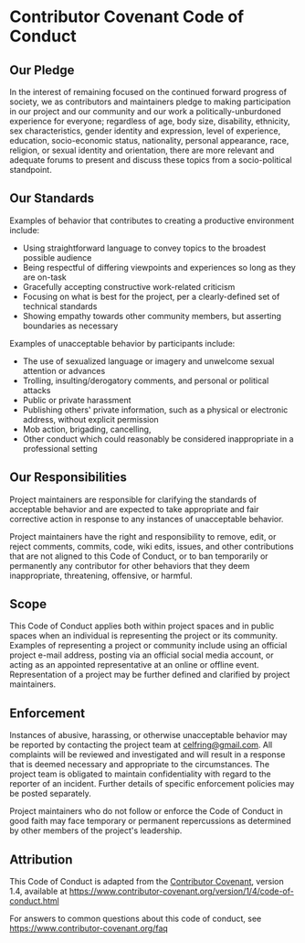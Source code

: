 # Contributor Covenant Code of Conduct

## Our Pledge

In the interest of remaining focused on the continued forward progress of society, we as
contributors and maintainers pledge to making participation in our project and
our community and our work a politically-unburdoned experience for everyone; regardless 
of age, body size, disability, ethnicity, sex characteristics, gender identity and expression,
level of experience, education, socio-economic status, nationality, personal
appearance, race, religion, or sexual identity and orientation, there are more 
relevant and adequate forums to present and discuss these topics from a socio-political
standpoint.

## Our Standards

Examples of behavior that contributes to creating a productive environment
include:

* Using straightforward language to convey topics to the broadest possible audience
* Being respectful of differing viewpoints and experiences so long as they are on-task
* Gracefully accepting constructive work-related criticism
* Focusing on what is best for the project, per a clearly-defined set of technical standards
* Showing empathy towards other community members, but asserting boundaries as necessary

Examples of unacceptable behavior by participants include:

* The use of sexualized language or imagery and unwelcome sexual attention or
 advances
* Trolling, insulting/derogatory comments, and personal or political attacks
* Public or private harassment
* Publishing others' private information, such as a physical or electronic
 address, without explicit permission
* Mob action, brigading, cancelling, 
* Other conduct which could reasonably be considered inappropriate in a
 professional setting

## Our Responsibilities

Project maintainers are responsible for clarifying the standards of acceptable
behavior and are expected to take appropriate and fair corrective action in
response to any instances of unacceptable behavior.

Project maintainers have the right and responsibility to remove, edit, or
reject comments, commits, code, wiki edits, issues, and other contributions
that are not aligned to this Code of Conduct, or to ban temporarily or
permanently any contributor for other behaviors that they deem inappropriate,
threatening, offensive, or harmful.

## Scope

This Code of Conduct applies both within project spaces and in public spaces
when an individual is representing the project or its community. Examples of
representing a project or community include using an official project e-mail
address, posting via an official social media account, or acting as an appointed
representative at an online or offline event. Representation of a project may be
further defined and clarified by project maintainers.

## Enforcement

Instances of abusive, harassing, or otherwise unacceptable behavior may be
reported by contacting the project team at celfring@gmail.com. All
complaints will be reviewed and investigated and will result in a response that
is deemed necessary and appropriate to the circumstances. The project team is
obligated to maintain confidentiality with regard to the reporter of an incident.
Further details of specific enforcement policies may be posted separately.

Project maintainers who do not follow or enforce the Code of Conduct in good
faith may face temporary or permanent repercussions as determined by other
members of the project's leadership.

## Attribution

This Code of Conduct is adapted from the [Contributor Covenant][homepage], version 1.4,
available at <https://www.contributor-covenant.org/version/1/4/code-of-conduct.html>

[homepage]: https://www.contributor-covenant.org

For answers to common questions about this code of conduct, see
<https://www.contributor-covenant.org/faq>
